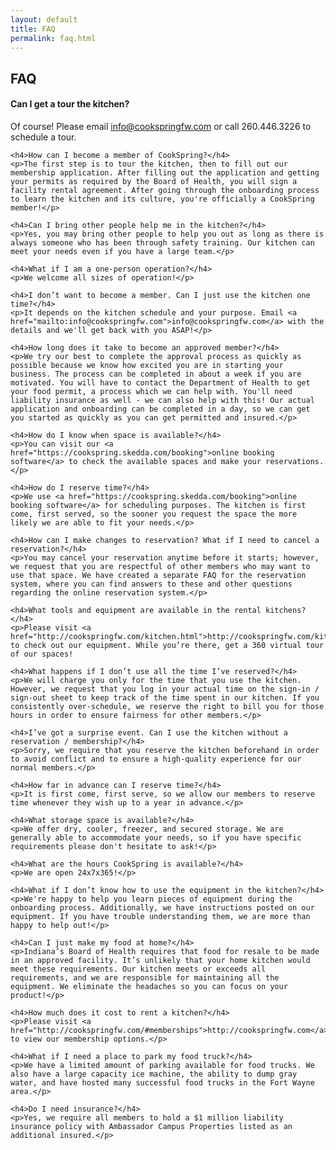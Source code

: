 ```yaml
---
layout: default
title: FAQ
permalink: faq.html
---
```

<div class="col-md-8 col-md-offset-2">
	<div class="row">
		<h2 class="pull-right">FAQ</h2>
	</div>
	<h4>Can I get a tour the kitchen?</h4>
	<p>Of course! Please email <a href="mailto:info@cookspringfw.com">info@cookspringfw.com</a> or call 260.446.3226 to schedule a tour.</p>

	<h4>How can I become a member of CookSpring?</h4>
	<p>The first step is to tour the kitchen, then to fill out our membership application. After filling out the application and getting your permits as required by the Board of Health, you will sign a facility rental agreement. After going through the onboarding process to learn the kitchen and its culture, you're officially a CookSpring member!</p>

	<h4>Can I bring other people help me in the kitchen?</h4>
	<p>Yes, you may bring other people to help you out as long as there is always someone who has been through safety training. Our kitchen can meet your needs even if you have a large team.</p>

	<h4>What if I am a one-person operation?</h4>
	<p>We welcome all sizes of operation!</p>

	<h4>I don’t want to become a member. Can I just use the kitchen one time?</h4>
	<p>It depends on the kitchen schedule and your purpose. Email <a href="mailto:info@cookspringfw.com">info@cookspringfw.com</a> with the details and we'll get back with you ASAP!</p>

	<h4>How long does it take to become an approved member?</h4>
	<p>We try our best to complete the approval process as quickly as possible because we know how excited you are in starting your business. The process can be completed in about a week if you are motivated. You will have to contact the Department of Health to get your food permit, a process which we can help with. You'll need liability insurance as well - we can also help with this! Our actual application and onboarding can be completed in a day, so we can get you started as quickly as you can get permitted and insured.</p>

	<h4>How do I know when space is available?</h4>
	<p>You can visit our <a href="https://cookspring.skedda.com/booking">online booking software</a> to check the available spaces and make your reservations.</p>

	<h4>How do I reserve time?</h4>
	<p>We use <a href="https://cookspring.skedda.com/booking">online booking software</a> for scheduling purposes. The kitchen is first come, first served, so the sooner you request the space the more likely we are able to fit your needs.</p>

	<h4>How can I make changes to reservation? What if I need to cancel a reservation?</h4>
	<p>You may cancel your reservation anytime before it starts; however, we request that you are respectful of other members who may want to use that space. We have created a separate FAQ for the reservation system, where you can find answers to these and other questions regarding the online reservation system.</p>

	<h4>What tools and equipment are available in the rental kitchens?</h4>
	<p>Please visit <a href="http://cookspringfw.com/kitchen.html">http://cookspringfw.com/kitchen.html</a> to check out our equipment. While you’re there, get a 360 virtual tour of our spaces! 

	<h4>What happens if I don’t use all the time I’ve reserved?</h4>
	<p>We will charge you only for the time that you use the kitchen. However, we request that you log in your actual time on the sign-in / sign-out sheet to keep track of the time spent in our kitchen. If you consistently over-schedule, we reserve the right to bill you for those hours in order to ensure fairness for other members.</p>

	<h4>I’ve got a surprise event. Can I use the kitchen without a reservation / membership?</h4>
	<p>Sorry, we require that you reserve the kitchen beforehand in order to avoid conflict and to ensure a high-quality experience for our normal members.</p>

	<h4>How far in advance can I reserve time?</h4>
	<p>It is first come, first serve, so we allow our members to reserve time whenever they wish up to a year in advance.</p>

	<h4>What storage space is available?</h4>
	<p>We offer dry, cooler, freezer, and secured storage. We are generally able to accommodate your needs, so if you have specific requirements please don't hesitate to ask!</p>

	<h4>What are the hours CookSpring is available?</h4>
	<p>We are open 24x7x365!</p>

	<h4>What if I don’t know how to use the equipment in the kitchen?</h4>
	<p>We're happy to help you learn pieces of equipment during the onboarding process. Additionally, we have instructions posted on our equipment. If you have trouble understanding them, we are more than happy to help out!</p>

	<h4>Can I just make my food at home?</h4>
	<p>Indiana’s Board of Health requires that food for resale to be made in an approved facility. It’s unlikely that your home kitchen would meet these requirements. Our kitchen meets or exceeds all requirements, and we are responsible for maintaining all the equipment. We eliminate the headaches so you can focus on your product!</p>

	<h4>How much does it cost to rent a kitchen?</h4>
	<p>Please visit <a href="http://cookspringfw.com/#memberships">http://cookspringfw.com</a> to view our membership options.</p>

	<h4>What if I need a place to park my food truck?</h4>
	<p>We have a limited amount of parking available for food trucks. We also have a large capacity ice machine, the ability to dump gray water, and have hosted many successful food trucks in the Fort Wayne area.</p>

	<h4>Do I need insurance?</h4>
	<p>Yes, we require all members to hold a $1 million liability insurance policy with Ambassador Campus Properties listed as an additional insured.</p>
</div>